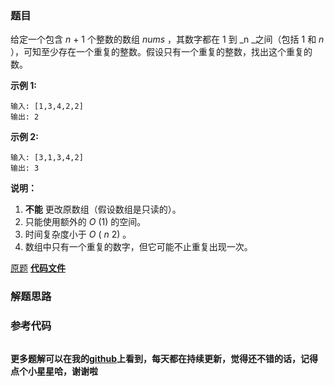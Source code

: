 ### 题目
给定一个包含  _n_ \+ 1 个整数的数组  _nums_ ，其数字都在 1 到 _n  _之间（包括 1 和 _n_
），可知至少存在一个重复的整数。假设只有一个重复的整数，找出这个重复的数。

**示例 1:**

    
    
    输入: [1,3,4,2,2]
    输出: 2
    

**示例 2:**

    
    
    输入: [3,1,3,4,2]
    输出: 3
    

**说明：**

  1. **不能** 更改原数组（假设数组是只读的）。
  2. 只能使用额外的 _O_ (1) 的空间。
  3. 时间复杂度小于 _O_ ( _n_ 2) 。
  4. 数组中只有一个重复的数字，但它可能不止重复出现一次。

[原题](https://leetcode-cn.com/problems/find-the-duplicate-number/)    **[代码文件]()**


### 解题思路




### 参考代码

```go


```




**更多题解可以在我的[github](https://github.com/LZH139/leetcode_Go)上看到，每天都在持续更新，觉得还不错的话，记得点个小星星哈，谢谢啦**
